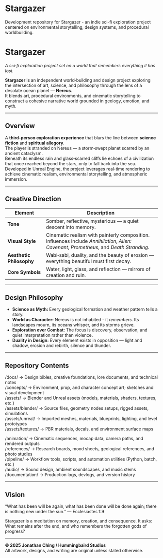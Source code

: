 # Stargazer
Development repository for Stargazer - an indie sci-fi exploration project centered on environmental storytelling, design systems, and procedural worldbuilding.

# Stargazer

*A sci‑fi exploration project set on a world that remembers everything it has lost.*

**Stargazer** is an independent world‑building and design project exploring the intersection of art, science, and philosophy through the lens of a desolate ocean planet — **Nereus**.  
It blends art, procedural environments, and cinematic storytelling to construct a cohesive narrative world grounded in geology, emotion, and myth.

---

## Overview

A **third‑person exploration experience** that blurs the line between **science fiction** and **spiritual allegory**.  
The player is stranded on Nereus — a storm‑swept planet scarred by an ancient cataclysm.  
Beneath its endless rain and glass‑scarred cliffs lie echoes of a civilization that once reached beyond the stars, only to fall back into the sea.
Developed in Unreal Engine, the project leverages real-time rendering to achieve cinematic realism, environmental storytelling, and atmospheric immersion.

---

## Creative Direction

| Element | Description |
|---|---|
| **Tone** | Somber, reflective, mysterious — a quiet descent into memory. |
| **Visual Style** | Cinematic realism with painterly composition. Influences include *Annihilation*, *Alien: Covenant*, *Prometheus*, and *Death Stranding*. |
| **Aesthetic Philosophy** | Wabi‑sabi, duality, and the beauty of erosion — everything beautiful must first decay. |
| **Core Symbols** | Water, light, glass, and reflection — mirrors of creation and ruin. |

---

## Design Philosophy

- **Science as Myth:** Every geological formation and weather pattern tells a story.  
- **World as Character:** Nereus is not inhabited - it *remembers*. Its landscapes mourn, its oceans whisper, and its storms grieve.  
- **Exploration over Combat:** The focus is discovery, observation, and quiet interpretation rather than violence.  
- **Duality in Design:** Every element exists in opposition — light and shadow, erosion and rebirth, silence and thunder.  

---


## Repository Contents


/docs/                   → Design bibles, creative foundations, lore documents, and technical notes  
/concepts/               → Environment, prop, and character concept art; sketches and visual development  
/assets/                 → Blender and Unreal assets (models, materials, shaders, textures, etc.)  
/assets/blender/         → Source files, geometry nodes setups, rigged assets, simulations  
/assets/unreal/          → Imported meshes, materials, blueprints, lighting, and level prototypes  
/assets/textures/        → PBR materials, decals, and environment surface maps  

/animation/              → Cinematic sequences, mocap data, camera paths, and rendered outputs  
/references/              → Research boards, mood sheets, geological references, and photo studies  
/pipeline/               → Workflow tools, scripts, and automation utilities (Python, batch, etc.)  
/audio/                  → Sound design, ambient soundscapes, and music stems  
/documentation/          → Production logs, devlogs, and version history 


---

## Vision

“What has been will be again,
what has been done will be done again;
there is nothing new under the sun.”
— Ecclesiastes 1:9

Stargazer is a meditation on memory, creation, and consequence.
It asks: What remains after the end, and who remembers the forgotten gods of progress?

---

**© 2025 Jonathan Ching / Hummingbaird Studios**  
All artwork, designs, and writing are original unless stated otherwise.
